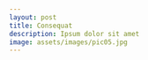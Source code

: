 ```yaml
---
layout: post
title: Consequat
description: Ipsum dolor sit amet
image: assets/images/pic05.jpg
---
```


